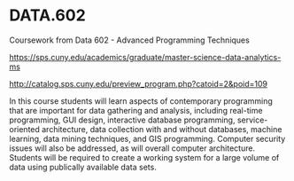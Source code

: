 # DATA.602
Coursework from Data 602 - Advanced Programming Techniques

https://sps.cuny.edu/academics/graduate/master-science-data-analytics-ms

http://catalog.sps.cuny.edu/preview_program.php?catoid=2&poid=109

In this course students will learn aspects of contemporary programming that are important for data gathering and analysis, including real-time programming, GUI design, interactive database programming, service-oriented architecture, data collection with and without databases, machine learning, data mining techniques, and GIS programming. Computer security issues will also be addressed, as will overall computer architecture. Students will be required to create a working system for a large volume of data using publically available data sets.
